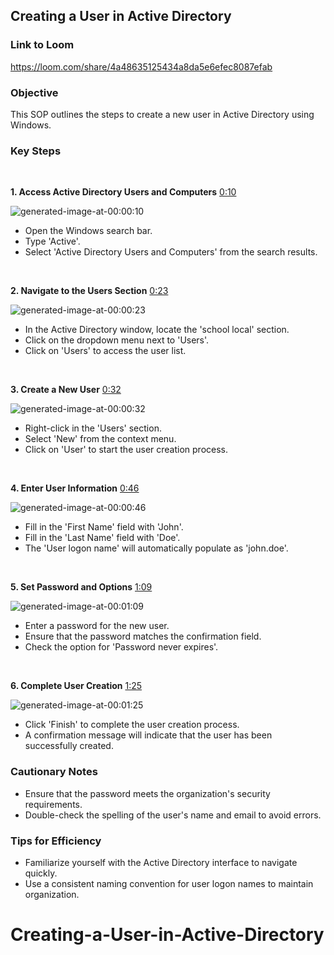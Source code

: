 ## Creating a User in Active Directory
### Link to Loom

<https://loom.com/share/4a48635125434a8da5e6efec8087efab>
### Objective

This SOP outlines the steps to create a new user in Active Directory using Windows.

### Key Steps

 

**1. Access Active Directory Users and Computers** [0:10](https://loom.com/share/4a48635125434a8da5e6efec8087efab?t=10)

![generated-image-at-00:00:10](https://loom.com/i/1c8ce859f2554edbbeded0108f8bcbf5?workflows_screenshot=true)

- Open the Windows search bar.
- Type 'Active'.
- Select 'Active Directory Users and Computers' from the search results.

 

**2. Navigate to the Users Section** [0:23](https://loom.com/share/4a48635125434a8da5e6efec8087efab?t=23)

![generated-image-at-00:00:23](https://loom.com/i/0be292a26343465abafea1ba0390f449?workflows_screenshot=true)

- In the Active Directory window, locate the 'school local' section.
- Click on the dropdown menu next to 'Users'.
- Click on 'Users' to access the user list.

 

**3. Create a New User** [0:32](https://loom.com/share/4a48635125434a8da5e6efec8087efab?t=32)

![generated-image-at-00:00:32](https://loom.com/i/f15df6679bef4fff8f0650dbecfd25ab?workflows_screenshot=true)

- Right-click in the 'Users' section.
- Select 'New' from the context menu.
- Click on 'User' to start the user creation process.

 

**4. Enter User Information** [0:46](https://loom.com/share/4a48635125434a8da5e6efec8087efab?t=46)

![generated-image-at-00:00:46](https://loom.com/i/b7f1ebe050ac482d98fa643d14906132?workflows_screenshot=true)

- Fill in the 'First Name' field with 'John'.
- Fill in the 'Last Name' field with 'Doe'.
- The 'User logon name' will automatically populate as 'john.doe'.

 

**5. Set Password and Options** [1:09](https://loom.com/share/4a48635125434a8da5e6efec8087efab?t=69)

![generated-image-at-00:01:09](https://loom.com/i/a3c129799f5a46a49e07b9ddceed7098?workflows_screenshot=true)

- Enter a password for the new user.
- Ensure that the password matches the confirmation field.
- Check the option for 'Password never expires'.

 

**6. Complete User Creation** [1:25](https://loom.com/share/4a48635125434a8da5e6efec8087efab?t=85)

![generated-image-at-00:01:25](https://loom.com/i/bbc8c2d8b59c49fc91d293bed9b7f60e?workflows_screenshot=true)

- Click 'Finish' to complete the user creation process.
- A confirmation message will indicate that the user has been successfully created.

### Cautionary Notes

- Ensure that the password meets the organization's security requirements.
- Double-check the spelling of the user's name and email to avoid errors.

### Tips for Efficiency

- Familiarize yourself with the Active Directory interface to navigate quickly.
- Use a consistent naming convention for user logon names to maintain organization.

# Creating-a-User-in-Active-Directory
